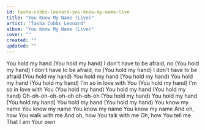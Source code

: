 ```yaml
---
id: tasha-cobbs-leonard-you-know-my-name-live
title: "You Know My Name (Live)"
artist: "Tasha Cobbs Leonard"
album: "You Know My Name (Live)"
cover: ""
created: ""
updated: ""
---
```


You hold my hand (You hold my hand)
I don't have to be afraid, no (You hold my hand)
I don't have to be afraid, no (You hold my hand)
I don't have to be afraid (You hold my hand)
You hold my hand (You hold my hand)
You hold my hand (You hold my hand)
I'm so in love with You (You hold my hand)
I'm so in love with You (You hold my hand)
You hold my hand (You hold my hand)
Oh-oh-oh-oh-oh-oh oh-oh-oh (You hold my hand)
You hold my hand (You hold my hand)
You hold my hand (You hold my hand)
You know my name
You know my name
You know my name
You know my name
And oh, how You walk with me
And oh, how You talk with me
Oh, how You tell me
That I am Your own
